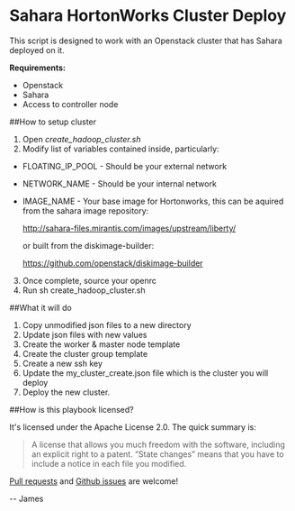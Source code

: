 # Sahara HortonWorks Cluster Deploy
This script is designed to work with an Openstack cluster that has Sahara deployed on it. 

**Requirements:**
* Openstack
* Sahara
* Access to controller node

##How to setup cluster
1. Open *create_hadoop_cluster.sh* 
2. Modify list of variables contained inside, particularly:
  *  FLOATING_IP_POOL - Should be your external network
  *  NETWORK_NAME - Should be your internal network
  *  IMAGE_NAME - Your base image for Hortonworks, this can be aquired from the sahara image repository: 
  
     http://sahara-files.mirantis.com/images/upstream/liberty/
     
     or built from the diskimage-builder:
     
     https://github.com/openstack/diskimage-builder
3. Once complete, source your openrc
4. Run sh create_hadoop_cluster.sh

##What it will do
1. Copy unmodified json files to a new directory
2. Update json files with new values
3. Create the worker & master node template
4. Create the cluster group template
5. Create a new ssh key
6. Update the my_cluster_create.json file which is the cluster you will deploy
7. Deploy the new cluster.

##How is this playbook licensed?

It's licensed under the Apache License 2.0. The quick summary is:

> A license that allows you much freedom with the software, including an explicit right to a patent. “State changes” means that you have to include a notice in each file you modified. 

[Pull requests](https://github.com/JamesOBenson/sahara_cluster/pulls) and [Github issues](https://github.com/JamesOBenson/sahara_cluster/issues) are welcome!

-- James